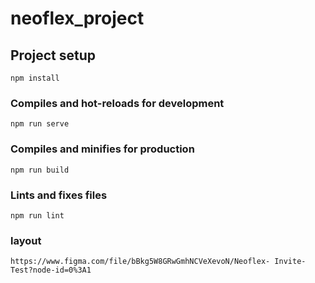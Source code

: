 # neoflex_project

## Project setup
```
npm install
```

### Compiles and hot-reloads for development
```
npm run serve
```

### Compiles and minifies for production
```
npm run build
```

### Lints and fixes files
```
npm run lint
```

### layout
```
https://www.figma.com/file/bBkg5W8GRwGmhNCVeXevoN/Neoflex- Invite-Test?node-id=0%3A1
```


